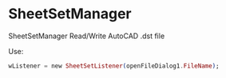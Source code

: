 # SheetSetManager
SheetSetManager
Read/Write AutoCAD .dst file

Use:
```elixir
wListener = new SheetSetListener(openFileDialog1.FileName);
```
